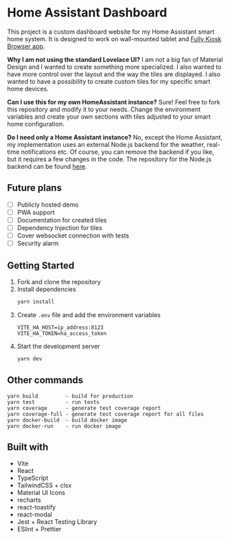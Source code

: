 # Home Assistant Dashboard

This project is a custom dashboard website for my Home Assistant smart home system. It is designed to work on wall-mounted tablet and [Fully Kiosk Browser app](https://play.google.com/store/apps/details?id=de.ozerov.fully).

**Why I am not using the standard Lovelace UI?**
I am not a big fan of Material Design and I wanted to create something more specialized. I also wanted to have more control over the layout and the way the tiles are displayed. I also wanted to have a possibility to create custom tiles for my specific smart home devices.

**Can I use this for my own HomeAssistant instance?**
Sure! Feel free to fork this repository and modify it to your needs. Change the environment variables and create your own sections with tiles adjusted to your smart home configuration.

**Do I need only a Home Assistant instance?**
No, except the Home Assistant, my implementation uses an external Node.js backend for the weather, real-time notifications etc. Of course, you can remove the backend if you like, but it requires a few changes in the code. The repository for the Node.js backend can be found [here](https://github.com/adan2013/HA-Backend).

## Future plans

- [ ] Publicly hosted demo
- [ ] PWA support
- [ ] Documentation for created tiles
- [ ] Dependency Injection for tiles
- [ ] Cover websocket connection with tests
- [ ] Security alarm

## Getting Started

1. Fork and clone the repository
2. Install dependencies
    ```bash
    yarn install
    ```
 3. Create `.env` file and add the environment variables
    ```
    VITE_HA_HOST=ip_address:8123
    VITE_HA_TOKEN=ha_access_token
    ```
4. Start the development server
    ```bash
    yarn dev
    ```

## Other commands

```
yarn build         - build for production
yarn test          - run tests
yarn coverage      - generate test coverage report
yarn coverage-full - generate test coverage report for all files
yarn docker-build  - build docker image
yarn docker-run    - run docker image
```

## Built with

- Vite
- React
- TypeScript
- TailwindCSS + clsx
- Material UI Icons
- recharts
- react-toastify
- react-modal
- Jest + React Testing Library
- ESlint + Prettier
